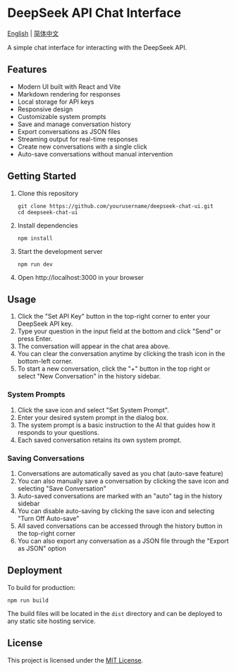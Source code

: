 # DeepSeek API Chat Interface

[English](README.md) | [简体中文](README_CN.md)

A simple chat interface for interacting with the DeepSeek API.

## Features

- Modern UI built with React and Vite
- Markdown rendering for responses
- Local storage for API keys
- Responsive design
- Customizable system prompts
- Save and manage conversation history
- Export conversations as JSON files
- Streaming output for real-time responses
- Create new conversations with a single click
- Auto-save conversations without manual intervention

## Getting Started

1. Clone this repository
   ```
   git clone https://github.com/yourusername/deepseek-chat-ui.git
   cd deepseek-chat-ui
   ```

2. Install dependencies
   ```
   npm install
   ```

3. Start the development server
   ```
   npm run dev
   ```

4. Open http://localhost:3000 in your browser

## Usage

1. Click the "Set API Key" button in the top-right corner to enter your DeepSeek API key.
2. Type your question in the input field at the bottom and click "Send" or press Enter.
3. The conversation will appear in the chat area above.
4. You can clear the conversation anytime by clicking the trash icon in the bottom-left corner.
5. To start a new conversation, click the "+" button in the top right or select "New Conversation" in the history sidebar.

### System Prompts

1. Click the save icon and select "Set System Prompt".
2. Enter your desired system prompt in the dialog box.
3. The system prompt is a basic instruction to the AI that guides how it responds to your questions.
4. Each saved conversation retains its own system prompt.

### Saving Conversations

1. Conversations are automatically saved as you chat (auto-save feature)
2. You can also manually save a conversation by clicking the save icon and selecting "Save Conversation"
3. Auto-saved conversations are marked with an "auto" tag in the history sidebar
4. You can disable auto-saving by clicking the save icon and selecting "Turn Off Auto-save"
5. All saved conversations can be accessed through the history button in the top-right corner
6. You can also export any conversation as a JSON file through the "Export as JSON" option

## Deployment

To build for production:

```
npm run build
```

The build files will be located in the `dist` directory and can be deployed to any static site hosting service.

## License

This project is licensed under the [MIT License](LICENSE). 